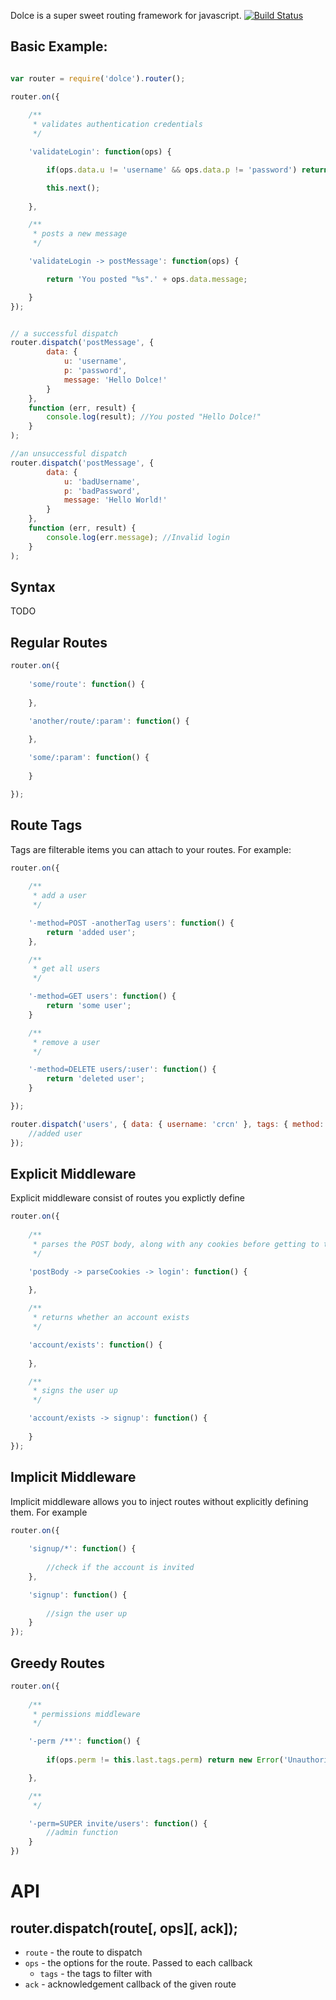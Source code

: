 
Dolce is a super sweet routing framework for javascript. [![Build Status](https://secure.travis-ci.org/crcn/dolce.png)](https://secure.travis-ci.org/crcn/dolce)


## Basic Example:

```javascript

var router = require('dolce').router();

router.on({
	
	/**
	 * validates authentication credentials
	 */

	'validateLogin': function(ops) {

		if(ops.data.u != 'username' && ops.data.p != 'password') return new Error('Invalid Login');

		this.next();
  
	},

	/**
	 * posts a new message
	 */

	'validateLogin -> postMessage': function(ops) {

		return 'You posted "%s".' + ops.data.message;

	}
});


// a successful dispatch
router.dispatch('postMessage', {
		data: {
			u: 'username',
			p: 'password',
			message: 'Hello Dolce!'
		}
	},
	function (err, result) {
		console.log(result); //You posted "Hello Dolce!"
	}
);

//an unsuccessful dispatch
router.dispatch('postMessage', { 
		data: {
			u: 'badUsername',
			p: 'badPassword',
			message: 'Hello World!'
		}
	},	
	function (err, result) {
		console.log(err.message); //Invalid login
	}
);


```

## Syntax

TODO


## Regular Routes

```javascript
router.on({
	
	'some/route': function() {
		
	},

	'another/route/:param': function() {
		
	},

	'some/:param': function() {
		
	}

});

```

## Route Tags

Tags are filterable items you can attach to your routes. For example:

```javascript
router.on({
	
	/**
	 * add a user
	 */

	'-method=POST -anotherTag users': function() {
		return 'added user';
	},

	/**
	 * get all users
	 */

	'-method=GET users': function() {
		return 'some user';
	}

	/**
	 * remove a user
	 */

	'-method=DELETE users/:user': function() {
		return 'deleted user';
	}

});

router.dispatch('users', { data: { username: 'crcn' }, tags: { method: 'POST' } }, function(err, result) {
	//added user
}); 
```


## Explicit Middleware

Explicit middleware consist of routes you explictly define

```javascript
router.on({
	
	/**
	 * parses the POST body, along with any cookies before getting to the login route
	 */

	'postBody -> parseCookies -> login': function() {
		
	},

	/**
	 * returns whether an account exists
	 */

	'account/exists': function() {
		
	},

	/**
	 * signs the user up
	 */

	'account/exists -> signup': function() {
		
	}
});
```

## Implicit Middleware

Implicit middleware allows you to inject routes without explicitly defining them. For example

```javascript
router.on({
	
	'signup/*': function() {
		
		//check if the account is invited
	},

	'signup': function() {
		
		//sign the user up
	}
});
```

## Greedy Routes

```javascript
router.on({
	
	/**
	 * permissions middleware
	 */

	'-perm /**': function() {
		
		if(ops.perm != this.last.tags.perm) return new Error('Unauthorized.');

	},

	/**
	 */

	'-perm=SUPER invite/users': function() {
		//admin function
	}
})
```

# API


## router.dispatch(route[, ops][, ack]);

- `route` - the route to dispatch
- `ops` - the options for the route. Passed to each callback
	- `tags` - the tags to filter with
- `ack` - acknowledgement callback of the given route 


